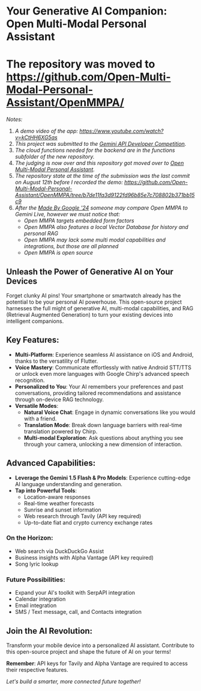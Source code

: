 # Your Generative AI Companion: Open Multi-Modal Personal Assistant

# The repository was moved to https://github.com/Open-Multi-Modal-Personal-Assistant/OpenMMPA/

*Notes:*
1. *A demo video of the app: https://www.youtube.com/watch?v=kCtHH6XG5as*
2. *This project was submitted to the [Gemini API Developer Competition](https://ai.google.dev/competition).*
3. *The cloud functions needed for the backend are in the functions subfolder of the new repository.*
4. *The judging is now over and this repository got moved over to
   [Open Multi-Modal Personal Assistant](https://github.com/Open-Multi-Modal-Personal-Assistant/OpenMMPA/).*
6. *The repository state at the time of the submission was the last commit on August 12th before I recorded the demo:
https://github.com/Open-Multi-Modal-Personal-Assistant/OpenMMPA/tree/b7de11fa3d9122fd96b85e7c708802b371bb15c9*
7. *After the [Made By Google '24](https://store.google.com/intl/en/ideas/articles/made-by-google-recap/)
someone may compare Open MMPA to Gemini Live, however we must notice that:*
   - *Open MMPA targets embedded form factors*
   - *Open MMPA also features a local Vector Database for history and personal RAG*
   - *Open MMPA may lack some multi modal capabilities and integrations, but those are all planned*
   - *Open MMPA is open source*

## Unleash the Power of Generative AI on Your Devices

Forget clunky AI pins!
Your smartphone or smartwatch already has the potential to be your personal AI powerhouse.
This open-source project harnesses the full might of generative AI, multi-modal capabilities,
and RAG (Retrieval Augmented Generation) to turn your existing devices into intelligent companions.

## Key Features:
* **Multi-Platform**: Experience seamless AI assistance on iOS and Android, thanks to the versatility of Flutter.
* **Voice Mastery**: Communicate effortlessly with native Android STT/TTS or unlock even more languages with Google Chirp's advanced speech recognition.
* **Personalized to You**: Your AI remembers your preferences and past conversations, providing tailored recommendations and assistance through on-device RAG technology.
* **Versatile Modes**:
  - **Natural Voice Chat**: Engage in dynamic conversations like you would with a friend.
  - **Translation Mode**: Break down language barriers with real-time translation powered by Chirp.
  - **Multi-modal Exploration**: Ask questions about anything you see through your camera, unlocking a new dimension of interaction.

## Advanced Capabilities:

* **Leverage the Gemini 1.5 Flash & Pro Models**: Experience cutting-edge AI language understanding and generation.
* **Tap into Powerful Tools**:
  - Location-aware responses
  - Real-time weather forecasts
  - Sunrise and sunset information
  - Web research through Tavily (API key required)
  - Up-to-date fiat and crypto currency exchange rates

### On the Horizon:
* Web search via DuckDuckGo Assist
* Business insights with Alpha Vantage (API key required)
* Song lyric lookup

### Future Possibilities:
* Expand your AI's toolkit with SerpAPI integration
* Calendar integration
* Email integration
* SMS / Text message, call, and Contacts integration

## Join the AI Revolution:

Transform your mobile device into a personalized AI assistant.
Contribute to this open-source project and shape the future of AI on your terms!

**Remember**: API keys for Tavily and Alpha Vantage are required to access their respective features.

*Let's build a smarter, more connected future together!*
